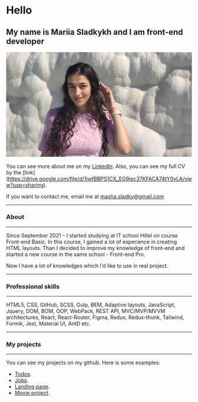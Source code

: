 # Hello

## My name is Mariia Sladkykh and I am front-end developer

![Here is Mariia Sladkykh foto](/mashka.jpg "Mariia Sladkykh")

You can see more about me on my [LinkedIn](https://www.linkedin.com/in/mariia-sladkykh-5b4261213/).
Also, you can see my full CV by the [link] (https://drive.google.com/file/d/1jwfBBPS1CX_EG9iec37KFACA74tY0vLA/view?usp=sharing).

If you want to contact me, email me at <masha.sladky@gmail.com>

***
### About
***

Since September 2021 – I started studying at IT school Hillel on course Front-end Basic. 
In this course, I gained a lot of experience in creating HTML layouts. Than I decided to 
improve my knowledge of front-end and started a new course in the same school - Front-end Pro.

Now I have a lot of knowledges which I'd like to use in real project.

***
### Professional skills
***

HTML5, CSS, GitHub, SCSS, Gulp, BEM, Adaptive layouts, JavaScript, Jquery, DOM, BOM, OOP, WebPack, 
REST API, MVC/MVP/MVVM architectures, React, React-Router, Figma, Redux, Redux-thunk, Tailwind,
Formik, Jest, Material UI, AntD etc.

***
### My projects
***

You can see my projects on my github.
Here is some examples:
- [Todos](https://mashkasladkykh.github.io/Todos/).
- [Jobs](https://github.com/MashkaSladkykh/jobs).
- [Landing page](https://rawcdn.githack.com/MashkaSladkykh/OlgaDudenkova/13d7ac4e694f876fbdb9bef232f868f4f30413ca/index.html).
- [Movie project](https://github.com/MashkaSladkykh/Movie-Project-React/tree/master).